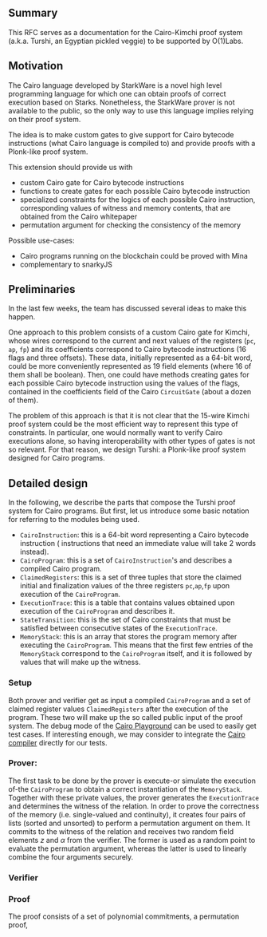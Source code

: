## Summary
[summary]: #summary

This RFC serves as a documentation for the Cairo-Kimchi proof system (a.k.a. Turshi, an Egyptian pickled veggie) to be
supported by O(1)Labs.


## Motivation
[motivation]: #motivation

The Cairo language developed by StarkWare is a novel high level programming
language for which one can obtain proofs of correct execution based on Starks.
Nonetheless, the StarkWare prover is not available to the public, so the only
way to use this language implies relying on their proof system. 

The idea is to make custom gates to give support for Cairo bytecode instructions (what
Cairo language is compiled to) and provide proofs with a Plonk-like proof system.

This extension should provide us with
* custom Cairo gate for Cairo bytecode instructions
* functions to create gates for each possible Cairo bytecode instruction
* specialized constraints for the logics of each possible Cairo instruction,
  corresponding values of witness and memory contents, that are obtained from the Cairo whitepaper
* permutation argument for checking the consistency of the memory

Possible use-cases:
* Cairo programs running on the blockchain could be proved with Mina
* complementary to snarkyJS

## Preliminaries 
[preliminaries]: #preliminaries
In the last few weeks, the team has discussed several ideas to make this happen. 

One approach to this problem consists of a custom Cairo gate for Kimchi, whose wires correspond to the current and next values of the registers (`pc`, `ap`, `fp`) and its coefficients correspond to Cairo bytecode instructions (16 flags and three offsets). These data, initially represented as a 64-bit word, could be more conveniently represented as 19 field elements (where 16 of them shall be boolean). Then, one could have methods creating gates for each possible Cairo bytecode instruction using the values of the flags, contained in the coefficients field of the Cairo `CircuitGate` (about a dozen of them). 

The problem of this approach is that it is not clear that the 15-wire Kimchi proof system could be the most efficient way to represent this type of constraints. In particular, one would normally want to verify Cairo executions alone, so having interoperability with other types of gates is not so relevant. For that reason, we design Turshi: a Plonk-like proof system designed for Cairo programs.

## Detailed design
[detailed-design]: #detailed-design
In the following, we describe the parts that compose the Turshi proof system for Cairo programs. But first, let us introduce some basic notation for referring to the modules being used.
* `CairoInstruction`: this is a 64-bit word representing a Cairo bytecode instruction ( instructions that need an immediate value will take 2 words instead). 
* `CairoProgram`: this is a set of `CairoInstruction`'s and describes a compiled Cairo program.
* `ClaimedRegisters`: this is a set of three tuples that store the claimed initial and finalization values of the three registers `pc`,`ap`,`fp` upon execution of the `CairoProgram`.
* `ExecutionTrace`: this is a table that contains values obtained upon execution of the `CairoProgram` and describes it. 
* `StateTransition`: this is the set of Cairo constraints that must be satisfied between consecutive states of the `ExecutionTrace`. 
* `MemoryStack`: this is an array that stores the program memory after executing the `CairoProgram`. This means that the first few entries of the `MemoryStack` correspond to the `CairoProgram` itself, and it is followed by values that will make up the witness.

### Setup
Both prover and verifier get as input a compiled `CairoProgram` and a set of claimed register values `ClaimedRegisters` after the execution of the program. These two will make up the so called public input of the proof system. The debug mode of the [Cairo Playground](https://www.cairo-lang.org/playground/) can be used to easily get test cases. If interesting enough, we may consider to integrate the [Cairo compiler](https://github.com/starkware-libs/cairo-lang/tree/master/src/starkware/cairo/lang/compiler) directly for our tests.

### Prover: 
The first task to be done by the prover is execute-or simulate the execution of-the `CairoProgram` to obtain a correct instantiation of the `MemoryStack`. Together with these private values, the prover generates the `ExecutionTrace` and determines the witness of the relation. In order to prove the correctness of the memory (i.e. single-valued and continuity), it creates four pairs of lists (sorted and unsorted) to perform a permutation argument on them. It commits to the witness of the relation and receives two random field elements $z$ and $\alpha$ from the verifier. The former is used as a random point to evaluate the permutation argument, whereas the latter is used to linearly combine the four arguments securely. 

### Verifier

### Proof
The proof consists of a set of polynomial commitments, a permutation proof, 
